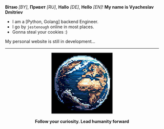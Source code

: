 **Вітаю** *[BY]*, **Привет** *[RU]*, **Hallo** *[DE]*, **Hello** *[EN]*! **My name is Vyacheslav Dmitriev**

* I am a [Python, Golang] backend Engineer.
* I go by `jestenough` online in most places.
* Gonna steal your cookies :)

My personal website is still in development...

----

<div align="center">
    <img src="images/pixel-earth-image.jpg" alt="eart-pixel-planet"/>
    <p><b>Follow your curiosity. Lead humanity forward</b></p>
</div>
